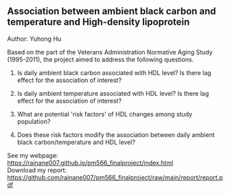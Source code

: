 ## Association between ambient black carbon and temperature and High-density lipoprotein

Author: Yuhong Hu

Based on the part of the Veterans Administration Normative Aging Study (1995-2011), the project aimed to address the following questions.

1. Is daily ambient black carbon associated with HDL level? Is there lag effect for the association of interest?

2. Is daily ambient temperature associated with HDL level? Is there lag effect for the association of interest?

3. What are potential 'risk factors' of HDL changes among study population?

4. Does these risk factors modify the association between daily ambient black carbon/temperature and HDL level?

See my webpage: https://rainane007.github.io/pm566_finalproject/index.html \
Download my report: https://github.com/rainane007/pm566_finalproject/raw/main/report/report.pdf 